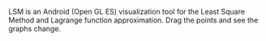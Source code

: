 LSM is an Android (Open GL ES) visualization tool for the Least Square Method and Lagrange function approximation.
Drag the points and see the graphs change.
